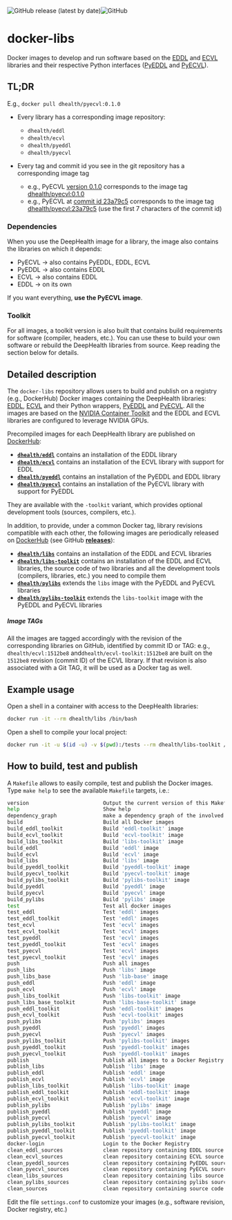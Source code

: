 ![GitHub release (latest by date)](https://img.shields.io/github/v/release/deephealthproject/docker-libs)![GitHub](https://img.shields.io/github/license/deephealthproject/docker-libs)


# docker-libs

Docker images to develop and run software based on the [EDDL](https://github.com/deephealthproject/eddl) and [ECVL](https://github.com/deephealthproject/ecvl) libraries and their respective Python interfaces ([PyEDDL](https://github.com/deephealthproject/pyeddl) and [PyECVL](https://github.com/deephealthproject/pycvl)).

## TL;DR

E.g., `docker pull dhealth/pyecvl:0.1.0`


* Every library has a corresponding image repository:
  - `dhealth/eddl`
  - `dhealth/ecvl`
  - `dhealth/pyeddl`
  - `dhealth/pyecvl`

* Every tag and commit id you see in the git repository has a corresponding image tag
  - e.g., PyECVL [version 0.1.0](https://github.com/deephealthproject/pyecvl/tree/0.1.0) corresponds to the image tag [dhealth/pyecvl:0.1.0](https://hub.docker.com/layers/dhealth/pyecvl/0.1.0/)
  - e.g., PyECVL at [commit id 23a79c5](https://github.com/deephealthproject/pyecvl/tree/23a79c5b6ba39a5049901933edff2ca372713df7) corresponds to the image tag [dhealth/pyecvl:23a79c5](https://hub.docker.com/layers/dhealth/pyecvl/23a79c5/images/sha256-bea02aa37dbb4f0f987b56d5c33d319e4018c809b562bca09bd1df0b4c755425?context=explore) (use the first 7 characters of the commit id)

### Dependencies

When you use the DeepHealth image for a library, the image also contains the libraries on which it depends:
* PyECVL -> also contains PyEDDL, EDDL, ECVL
* PyEDDL -> also contains EDDL
* ECVL -> also contains EDDL
* EDDL -> on its own

If you want everything, **use the PyECVL image**.

### Toolkit

For all images, a toolkit version is also built that contains build requirements for software (compiler, headers, etc.).  You can use these to build your own software or rebuild the DeepHealth libraries from source.  Keep reading the section below for details.


## Detailed description

The `docker-libs` repository allows users to build and publish on a registry (e.g., DockerHub) Docker images containing the DeepHealth libraries: [EDDL](https://github.com/deephealthproject/eddl), [ECVL](https://github.com/deephealthproject/ecvl) and their Python wrappers, [PyEDDL](https://github.com/deephealthproject/pyeddl) and [PyECVL](https://github.com/deephealthproject/pycvl). All the images are based on the [NVIDIA Container Toolkit](https://github.com/NVIDIA/nvidia-docker) and the EDDL and ECVL libraries are configured to leverage NVIDIA GPUs.

Precompiled images for each DeepHealth library are published on [DockerHub](https://hub.docker.com/u/dhealth):

* **[`dhealth/eddl`](https://hub.docker.com/r/dhealth/eddl)** contains an installation of the EDDL library
* **[`dhealth/ecvl`](https://hub.docker.com/r/dhealth/ecvl)** contains an installation of the ECVL library with support for EDDL
* **[`dhealth/pyeddl`](https://hub.docker.com/r/dhealth/pyeddl)** contains an installation of the PyEDDL and EDDL library
* **[`dhealth/pyecvl`](https://hub.docker.com/r/dhealth/ecvl-toolkit)** contains an installation of the PyECVL library with support for PyEDDL

They are available with the `-toolkit` variant, which provides optional development tools (sources, compilers, etc.). 

In addition, to provide, under a common Docker tag, library revisions compatible with each other, the following images are periodically released on [DockerHub](https://hub.docker.com/u/dhealth) (see GitHub **[releases](https://github.com/deephealthproject/docker-libs/releases)**):

* **[`dhealth/libs`](https://hub.docker.com/r/dhealth/libs)** contains an installation of the EDDL and ECVL libraries
* **[`dhealth/libs-toolkit`](https://hub.docker.com/r/dhealth/libs-toolkit)** contains an installation of the EDDL and ECVL libraries, the source code of two libraries and all the development tools (compilers, libraries, etc.) you need to compile them
* **[`dhealth/pylibs`](https://hub.docker.com/r/dhealth/pylibs)** extends the `libs` image with the PyEDDL and PyECVL libraries
* **[`dhealth/pylibs-toolkit`](https://hub.docker.com/r/dhealth/pylibs-toolkit)** extends the `libs-toolkit` image with the PyEDDL and PyECVL libraries



##### Image TAGs

All the images are tagged accordingly with the revision of the corresponding libraries on GitHub, identified by commit ID or TAG: e.g., `dhealth/ecvl:1512be8` and`dhealth/ecvl-toolkit:1512be8`  are built on the `1512be8` revision (commit ID) of the ECVL library. If that revision is also associated with a Git TAG, it will be used as a Docker tag as well.



## Example usage

Open a shell in a container with access to the DeepHealth libraries:

```bash
docker run -it --rm dhealth/libs /bin/bash
```

Open a shell to compile your local project:

```bash
docker run -it -u $(id -u) -v $(pwd):/tests --rm dhealth/libs-toolkit /bin/bash
```



## How to build, test and publish

A `Makefile` allows to easily compile, test and publish the Docker images. Type `make help` to see the available `Makefile` targets, i.e.:

```bash
version                        Output the current version of this Makefile
help                           Show help
dependency_graph               make a dependency graph of the involved libraries
build                          Build all Docker images
build_eddl_toolkit             Build 'eddl-toolkit' image
build_ecvl_toolkit             Build 'ecvl-toolkit' image
build_libs_toolkit             Build 'libs-toolkit' image
build_eddl                     Build 'eddl' image
build_ecvl                     Build 'ecvl' image
build_libs                     Build 'libs' image
build_pyeddl_toolkit           Build 'pyeddl-toolkit' image
build_pyecvl_toolkit           Build 'pyecvl-toolkit' image
build_pylibs_toolkit           Build 'pylibs-toolkit' image
build_pyeddl                   Build 'pyeddl' image
build_pyecvl                   Build 'pyecvl' image
build_pylibs                   Build 'pylibs' image
test                           Test all docker images
test_eddl                      Test 'eddl' images
test_eddl_toolkit              Test 'eddl' images
test_ecvl                      Test 'ecvl' images
test_ecvl_toolkit              Test 'ecvl' images
test_pyeddl                    Test 'ecvl' images
test_pyeddl_toolkit            Test 'ecvl' images
test_pyecvl                    Test 'ecvl' images
test_pyecvl_toolkit            Test 'ecvl' images
push                           Push all images
push_libs                      Push 'libs' image
push_libs_base                 Push 'lib-base' image
push_eddl                      Push 'eddl' image
push_ecvl                      Push 'ecvl' image
push_libs_toolkit              Push 'libs-toolkit' image
push_libs_base_toolkit         Push 'libs-base-toolkit' image
push_eddl_toolkit              Push 'eddl-toolkit' images
push_ecvl_toolkit              Push 'ecvl-toolkit' images
push_pylibs                    Push 'pylibs' images
push_pyeddl                    Push 'pyeddl' images
push_pyecvl                    Push 'pyecvl' images
push_pylibs_toolkit            Push 'pylibs-toolkit' images
push_pyeddl_toolkit            Push 'pyeddl-toolkit' images
push_pyecvl_toolkit            Push 'pyeddl-toolkit' images
publish                        Publish all images to a Docker Registry (e.g., DockerHub)
publish_libs                   Publish 'libs' image
publish_eddl                   Publish 'eddl' image
publish_ecvl                   Publish 'ecvl' image
publish_libs_toolkit           Publish 'libs-toolkit' image
publish_eddl_toolkit           Publish 'eddl-toolkit' image
publish_ecvl_toolkit           Publish 'ecvl-toolkit' image
publish_pylibs                 Publish 'pylibs' image
publish_pyeddl                 Publish 'pyeddl' image
publish_pyecvl                 Publish 'pyecvl' image
publish_pylibs_toolkit         Publish 'pylibs-toolkit' image
publish_pyeddl_toolkit         Publish 'pyeddl-toolkit' image
publish_pyecvl_toolkit         Publish 'pyecvl-toolkit' image
docker-login                   Login to the Docker Registry
clean_eddl_sources             clean repository containing EDDL source code
clean_ecvl_sources             clean repository containing ECVL source code
clean_pyeddl_sources           clean repository containing PyEDDL source code
clean_pyecvl_sources           clean repository containing PyECVL source code
clean_libs_sources             clean repository containing libs source code
clean_pylibs_sources           clean repository containing pylibs source code
clean_sources                  clean repository containing source code
```

Edit the file `settings.conf` to customize your images (e.g., software revision, Docker registry, etc.)

